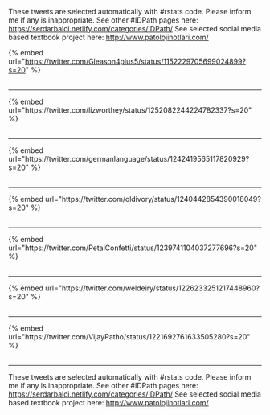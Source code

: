 

These tweets are selected automatically with #rstats code. Please inform me if any is inappropriate.
See other #IDPath pages here: https://serdarbalci.netlify.com/categories/IDPath/ 
See selected social media based textbook project here: http://www.patolojinotlari.com/

{% embed url="https://twitter.com/Gleason4plus5/status/1152229705699024899?s=20" %}<br>
<br>
<hr>
{% embed url="https://twitter.com/lizworthey/status/1252082244224782337?s=20" %}<br>
<br>
<hr>
{% embed url="https://twitter.com/germanlanguage/status/1242419565117820929?s=20" %}<br>
<br>
<hr>
{% embed url="https://twitter.com/oldivory/status/1240442854390018049?s=20" %}<br>
<br>
<hr>
{% embed url="https://twitter.com/PetalConfetti/status/1239741104037277696?s=20" %}<br>
<br>
<hr>
{% embed url="https://twitter.com/weldeiry/status/1226233251217448960?s=20" %}<br>
<br>
<hr>
{% embed url="https://twitter.com/VijayPatho/status/1221692761633505280?s=20" %}<br>
<br>
<hr>


These tweets are selected automatically with #rstats code. Please inform me if any is inappropriate.
See other #IDPath pages here: https://serdarbalci.netlify.com/categories/IDPath/ 
See selected social media based textbook project here: http://www.patolojinotlari.com/

